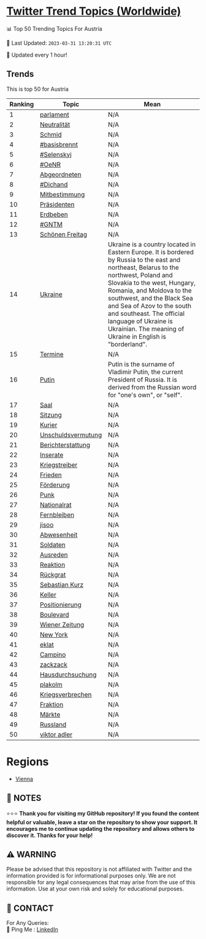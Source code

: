 [Twitter Trend Topics (Worldwide)](https://github.com/ErcinDedeoglu/Twitter-Trend-Topics)
==========


📊 Top 50 Trending Topics For Austria

📆 Last Updated: `2023-03-31 13:20:31 UTC`

🔧 Updated every 1 hour!


## Trends

This is top 50 for Austria

| Ranking | Topic | Mean |
| ------- | ------------ | ------------ |
| 1 | [parlament](http://twitter.com/search?q=parlament) | N/A |
| 2 | [Neutralität](http://twitter.com/search?q=Neutralit%c3%a4t) | N/A |
| 3 | [Schmid](http://twitter.com/search?q=Schmid) | N/A |
| 4 | [#basisbrennt](http://twitter.com/search?q=%23basisbrennt) | N/A |
| 5 | [#Selenskyj](http://twitter.com/search?q=%23Selenskyj) | N/A |
| 6 | [#OeNR](http://twitter.com/search?q=%23OeNR) | N/A |
| 7 | [Abgeordneten](http://twitter.com/search?q=Abgeordneten) | N/A |
| 8 | [#Dichand](http://twitter.com/search?q=%23Dichand) | N/A |
| 9 | [Mitbestimmung](http://twitter.com/search?q=Mitbestimmung) | N/A |
| 10 | [Präsidenten](http://twitter.com/search?q=Pr%c3%a4sidenten) | N/A |
| 11 | [Erdbeben](http://twitter.com/search?q=Erdbeben) | N/A |
| 12 | [#GNTM](http://twitter.com/search?q=%23GNTM) | N/A |
| 13 | [Schönen Freitag](http://twitter.com/search?q=Sch%c3%b6nen+Freitag) | N/A |
| 14 | [Ukraine](http://twitter.com/search?q=Ukraine) | Ukraine is a country located in Eastern Europe. It is bordered by Russia to the east and northeast, Belarus to the northwest, Poland and Slovakia to the west, Hungary, Romania, and Moldova to the southwest, and the Black Sea and Sea of Azov to the south and southeast. The official language of Ukraine is Ukrainian. The meaning of Ukraine in English is "borderland". |
| 15 | [Termine](http://twitter.com/search?q=Termine) | N/A |
| 16 | [Putin](http://twitter.com/search?q=Putin) | Putin is the surname of Vladimir Putin, the current President of Russia. It is derived from the Russian word for "one's own", or "self". |
| 17 | [Saal](http://twitter.com/search?q=Saal) | N/A |
| 18 | [Sitzung](http://twitter.com/search?q=Sitzung) | N/A |
| 19 | [Kurier](http://twitter.com/search?q=Kurier) | N/A |
| 20 | [Unschuldsvermutung](http://twitter.com/search?q=Unschuldsvermutung) | N/A |
| 21 | [Berichterstattung](http://twitter.com/search?q=Berichterstattung) | N/A |
| 22 | [Inserate](http://twitter.com/search?q=Inserate) | N/A |
| 23 | [Kriegstreiber](http://twitter.com/search?q=Kriegstreiber) | N/A |
| 24 | [Frieden](http://twitter.com/search?q=Frieden) | N/A |
| 25 | [Förderung](http://twitter.com/search?q=F%c3%b6rderung) | N/A |
| 26 | [Punk](http://twitter.com/search?q=Punk) | N/A |
| 27 | [Nationalrat](http://twitter.com/search?q=Nationalrat) | N/A |
| 28 | [Fernbleiben](http://twitter.com/search?q=Fernbleiben) | N/A |
| 29 | [jisoo](http://twitter.com/search?q=jisoo) | N/A |
| 30 | [Abwesenheit](http://twitter.com/search?q=Abwesenheit) | N/A |
| 31 | [Soldaten](http://twitter.com/search?q=Soldaten) | N/A |
| 32 | [Ausreden](http://twitter.com/search?q=Ausreden) | N/A |
| 33 | [Reaktion](http://twitter.com/search?q=Reaktion) | N/A |
| 34 | [Rückgrat](http://twitter.com/search?q=R%c3%bcckgrat) | N/A |
| 35 | [Sebastian Kurz](http://twitter.com/search?q=Sebastian+Kurz) | N/A |
| 36 | [Keller](http://twitter.com/search?q=Keller) | N/A |
| 37 | [Positionierung](http://twitter.com/search?q=Positionierung) | N/A |
| 38 | [Boulevard](http://twitter.com/search?q=Boulevard) | N/A |
| 39 | [Wiener Zeitung](http://twitter.com/search?q=Wiener+Zeitung) | N/A |
| 40 | [New York](http://twitter.com/search?q=New+York) | N/A |
| 41 | [eklat](http://twitter.com/search?q=eklat) | N/A |
| 42 | [Campino](http://twitter.com/search?q=Campino) | N/A |
| 43 | [zackzack](http://twitter.com/search?q=zackzack) | N/A |
| 44 | [Hausdurchsuchung](http://twitter.com/search?q=Hausdurchsuchung) | N/A |
| 45 | [plakolm](http://twitter.com/search?q=plakolm) | N/A |
| 46 | [Kriegsverbrechen](http://twitter.com/search?q=Kriegsverbrechen) | N/A |
| 47 | [Fraktion](http://twitter.com/search?q=Fraktion) | N/A |
| 48 | [Märkte](http://twitter.com/search?q=M%c3%a4rkte) | N/A |
| 49 | [Russland](http://twitter.com/search?q=Russland) | N/A |
| 50 | [viktor adler](http://twitter.com/search?q=viktor+adler) | N/A |



# Regions

* [Vienna](</Austria/Vienna.md>)



## 📝 NOTES

⭐⭐⭐ **Thank you for visiting my GitHub repository! If you found the content helpful or valuable, leave a star on the repository to show your support. It encourages me to continue updating the repository and allows others to discover it. Thanks for your help!**


## ⚠️ WARNING

Please be advised that this repository is not affiliated with Twitter and the information provided is for informational purposes only. We are not responsible for any legal consequences that may arise from the use of this information. Use at your own risk and solely for educational purposes.


## 📨 CONTACT

 For Any Queries:  
            🏓 Ping Me : [LinkedIn](https://www.linkedin.com/in/ercindedeoglu/)
